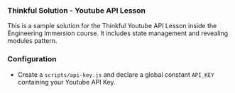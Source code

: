 ### Thinkful Solution - Youtube API Lesson

This is a sample solution for the Thinkful Youtube API Lesson inside the Engineering Immersion course. It includes state management and revealing modules pattern.

### Configuration

- Create a `scripts/api-key.js` and declare a global constant `API_KEY` containing your Youtube API Key.
